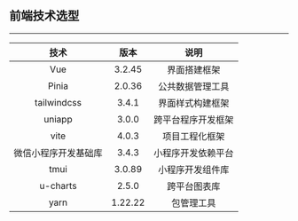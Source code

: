 ## 前端技术选型

------

|         技术         |  版本   |        说明        |
| :------------------: | :-----: | :----------------: |
|         Vue          | 3.2.45  |    界面搭建框架    |
|        Pinia         | 2.0.36  |  公共数据管理工具  |
|     tailwindcss      |  3.4.1  |  界面样式构建框架  |
|        uniapp        |  3.0.0  | 跨平台程序开发框架 |
|         vite         |  4.0.3  |   项目工程化框架   |
| 微信小程序开发基础库 |  3.4.3  | 小程序开发依赖平台 |
|         tmui         | 3.0.89  |  小程序开发组件库  |
|       u-charts       |  2.5.0  |    跨平台图表库    |
|         yarn         | 1.22.22 |     包管理工具     |